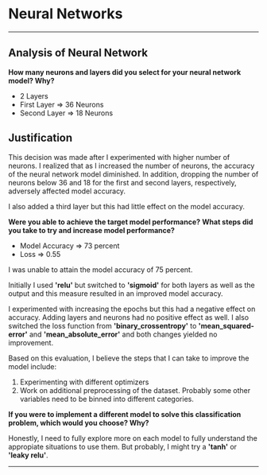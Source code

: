# Neural Networks #
______________________________________________________________________________________

## Analysis of Neural Network ##

**How many neurons and layers did you select for your neural network model? Why?**
* 2 Layers
* First Layer => 36 Neurons
* Second Layer => 18 Neurons


## Justification ##

This decision was made after I experimented with higher number of neurons.
I realized that as I increased the number of neurons, the accuracy of the 
neural network model diminished.  In addition, dropping the number of neurons 
below 36 and 18 for the first and second layers, respectively, adversely 
affected model accuracy.

I also added a third layer but this had little effect on the model accuracy.

**Were you able to achieve the target model performance?**
**What steps did you take to try and increase model performance?**

* Model Accuracy => 73 percent
* Loss => 0.55

I was unable to attain the model accuracy of 75 percent. 

Initially I used **'relu'** but switched to **'sigmoid'** for both layers as well
as the output and this measure resulted in an improved model accuracy.

I experimented with increasing the epochs but this had a negative effect on
accuracy.  Adding layers and neurons had no positive effect as well. I also
switched the loss function from **'binary_crossentropy'** to **'mean_squared-error'**
and **'mean_absolute_error'** and both changes yielded no improvement.

Based on this evaluation, I believe the steps that I can take to improve the 
model include:

1) Experimenting with different optimizers
2) Work on additional preprocessing of the dataset. Probably some other 
   variables need to be binned into different categories.


**If you were to implement a different model to solve this classification problem, 
which would you choose? Why?**


Honestly, I need to fully explore more on each model to fully understand the 
appropiate situations to use them.  But probably, I might try a **'tanh'** or 
**'leaky relu'**.

___________________________________________________________________________________
